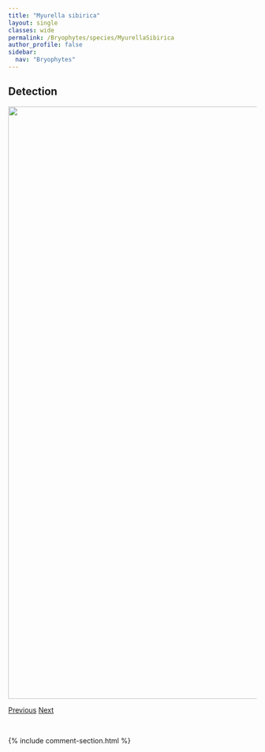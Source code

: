 ```yaml
---
title: "Myurella sibirica"
layout: single
classes: wide
permalink: /Bryophytes/species/MyurellaSibirica
author_profile: false
sidebar:
  nav: "Bryophytes"
---
```


<h2>Detection</h2>

<a href="https://drive.google.com/uc?export=view&id=1lR4jwiJqkNZ6OoUNbfzlJaX6TcH9yqMy">
<img src="https://drive.google.com/uc?export=view&id=1lR4jwiJqkNZ6OoUNbfzlJaX6TcH9yqMy" height = "1200" width = "800">
</a>


<a href="/DevelopmentWebsite/Bryophytes/species/MyurellaJulacea" class="pagination--pager" title="Myurella julacea">Previous</a> <a href="/DevelopmentWebsite/Bryophytes/species/MyurellaTenerrima" class="pagination--pager" title="Myurella tenerrima">Next</a>

<p>&nbsp;</p>

{% include comment-section.html %}

